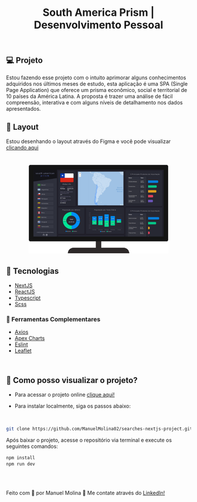 <h1 align="center">
   South America Prism | Desenvolvimento Pessoal
</h1>

<br/>

## 💻 Projeto
 Estou fazendo esse projeto com o intuito aprimorar alguns conhecimentos adquiridos nos últimos meses de estudo, esta aplicação é uma SPA (Single Page Application) que oferece um prisma econômico, social e territorial de 10 países da América Latina. A proposta é trazer uma análise de fácil compreensão, interativa e com alguns níveis de detalhamento nos dados apresentados.

## 🔖 Layout
 Estou desenhando o layout através do Figma e você pode visualizar [clicando aqui](https://www.figma.com/file/9MydleVH9P9a8WDbxstUMZ/South-America-Prism?node-id=0%3A1)

 <h1 align="center">
    <img alt="monitor_example" title="monitor_example" src="./public/images/monitorExample.svg" width="380px"  />
</h1>



 ## 🚀 Tecnologias

- [NextJS](https://nodejs.org/en/)
- [ReactJS](https://reactjs.org)
- [Typescript](https://www.typescriptlang.org/)
- [Scss](https://sass-lang.com/)

### 📡 Ferramentas Complementares

- [Axios](https://axios-http.com/)
- [Apex Charts](https://apexcharts.com/)
- [Eslint](https://eslint.org/)
- [Leaflet](https://leafletjs.com/)

<br/>


## 🤔 Como posso visualizar o projeto?

- Para acessar o projeto online [clique aqui!](https://searches-nextjs-project.vercel.app/) 

- Para instalar localmente, siga os passos abaixo:

<br/>

```sh
git clone https://github.com/ManuelMolina02/searches-nextjs-project.git
```

Após baixar o projeto, acesse o repositório via terminal e execute os seguintes comandos:

```sh
npm install
npm run dev
```

<br/>
<br/>

Feito com 💜 por Manuel Molina 👋 Me contate através do [LinkedIn!](https://www.linkedin.com/in/manuel-angel-berger-molina-ba08b3174/)

